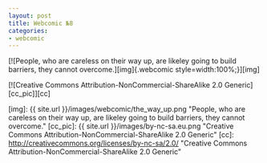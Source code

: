 ```yaml
---
layout: post
title: Webcomic №8
categories:
- webcomic
---
```

[![People, who are careless on their way up, are likeley going to build barriers, they cannot overcome.][img]{.webcomic style=width:100%;}][img]

[![Creative Commons Attribution-NonCommercial-ShareAlike 2.0 Generic][cc_pic]][cc]

[img]:  {{ site.url }}/images/webcomic/the_way_up.png "People, who are careless on their way up, are likeley going to build barriers, they cannot overcome."
[cc_pic]: {{ site.url }}/images/by-nc-sa.eu.png "Creative Commons Attribution-NonCommercial-ShareAlike 2.0 Generic"
[cc]: http://creativecommons.org/licenses/by-nc-sa/2.0/ "Creative Commons Attribution-NonCommercial-ShareAlike 2.0 Generic"
